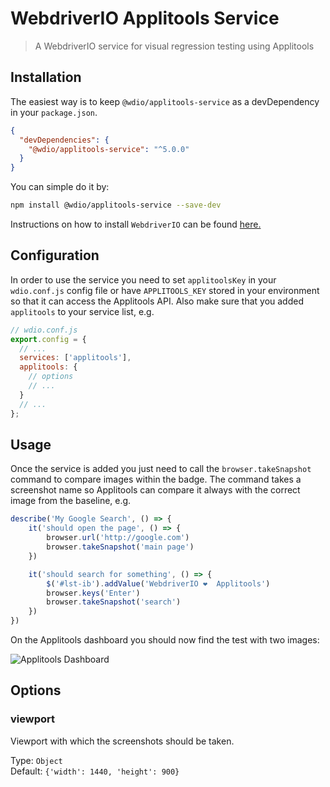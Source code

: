 WebdriverIO Applitools Service
==============================

> A WebdriverIO service for visual regression testing using Applitools

## Installation

The easiest way is to keep `@wdio/applitools-service` as a devDependency in your `package.json`.

```json
{
  "devDependencies": {
    "@wdio/applitools-service": "^5.0.0"
  }
}
```

You can simple do it by:

```bash
npm install @wdio/applitools-service --save-dev
```

Instructions on how to install `WebdriverIO` can be found [here.](http://webdriver.io/docs/gettingstarted.html)

## Configuration

In order to use the service you need to set `applitoolsKey` in your `wdio.conf.js` config file or have `APPLITOOLS_KEY` stored in your environment so that it can access the Applitools API. Also make sure that you added `applitools` to your service list, e.g.

```js
// wdio.conf.js
export.config = {
  // ...
  services: ['applitools'],
  applitools: {
    // options
    // ...
  }
  // ...
};
```

## Usage

Once the service is added you just need to call the `browser.takeSnapshot` command to compare images within the badge. The command takes a screenshot name so Applitools can compare it always with the correct image from the baseline, e.g.

```js
describe('My Google Search', () => {
    it('should open the page', () => {
        browser.url('http://google.com')
        browser.takeSnapshot('main page')
    })

    it('should search for something', () => {
        $('#lst-ib').addValue('WebdriverIO ❤️  Applitools')
        browser.keys('Enter')
        browser.takeSnapshot('search')
    })
})
```

On the Applitools dashboard you should now find the test with two images:

![Applitools Dashboard](/img/applitools.png "Applitools Dashboard")

## Options

### viewport
Viewport with which the screenshots should be taken.

Type: `Object`<br>
Default: `{'width': 1440, 'height': 900}`
